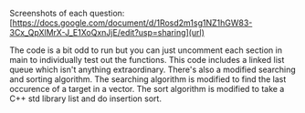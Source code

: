 Screenshots of each question: [https://docs.google.com/document/d/1Rosd2m1sg1NZ1hGW83-3Cx_QpXlMrX-J_E1XoQxnJjE/edit?usp=sharing](url)

The code is a bit odd to run but you can just uncomment each section in main to individually test out the functions.
This code includes a linked list queue which isn't anything extraordinary.
There's also a modified searching and sorting algorithm.
The searching algorithm is modified to find the last occurence of a target in a vector.
The sort algorithm is modified to take a C++ std library list and do insertion sort.
